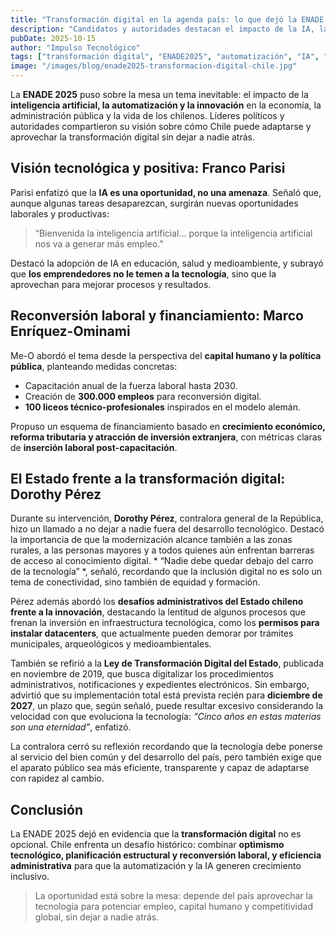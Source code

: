 ```yaml
---
title: "Transformación digital en la agenda país: lo que dejó la ENADE 2025"
description: "Candidatos y autoridades destacan el impacto de la IA, la automatización y la innovación en empleo, capital humano y eficiencia pública."
pubDate: 2025-10-15
author: "Impulso Tecnológico"
tags: ["transformación digital", "ENADE2025", "automatización", "IA", "innovación", "administración pública"]
image: "/images/blog/enade2025-transformacion-digital-chile.jpg"
---
```


La **ENADE 2025** puso sobre la mesa un tema inevitable: el impacto de la **inteligencia artificial, la automatización y la innovación** en la economía, la administración pública y la vida de los chilenos. Líderes políticos y autoridades compartieron su visión sobre cómo Chile puede adaptarse y aprovechar la transformación digital sin dejar a nadie atrás.

## Visión tecnológica y positiva: Franco Parisi

Parisi enfatizó que la **IA es una oportunidad, no una amenaza**. Señaló que, aunque algunas tareas desaparezcan, surgirán nuevas oportunidades laborales y productivas:

> “Bienvenida la inteligencia artificial… porque la inteligencia artificial nos va a generar más empleo.”

Destacó la adopción de IA en educación, salud y medioambiente, y subrayó que **los emprendedores no le temen a la tecnología**, sino que la aprovechan para mejorar procesos y resultados.

## Reconversión laboral y financiamiento: Marco Enríquez-Ominami

Me-O abordó el tema desde la perspectiva del **capital humano y la política pública**, planteando medidas concretas:

- Capacitación anual de la fuerza laboral hasta 2030.
- Creación de **300.000 empleos** para reconversión digital.
- **100 liceos técnico-profesionales** inspirados en el modelo alemán.

Propuso un esquema de financiamiento basado en **crecimiento económico, reforma tributaria y atracción de inversión extranjera**, con métricas claras de **inserción laboral post-capacitación**.

## El Estado frente a la transformación digital: Dorothy Pérez

Durante su intervención, **Dorothy Pérez**, contralora general de la República, hizo un llamado a no dejar a nadie fuera del desarrollo tecnológico. Destacó la importancia de que la modernización alcance también a las zonas rurales, a las personas mayores y a todos quienes aún enfrentan barreras de acceso al conocimiento digital. * “Nadie debe quedar debajo del carro de la tecnología” *, señaló, recordando que la inclusión digital no es solo un tema de conectividad, sino también de equidad y formación.

Pérez además abordó los **desafíos administrativos del Estado chileno frente a la innovación**, destacando la lentitud de algunos procesos que frenan la inversión en infraestructura tecnológica, como los **permisos para instalar datacenters**, que actualmente pueden demorar por trámites municipales, arqueológicos y medioambientales.

También se refirió a la **Ley de Transformación Digital del Estado**, publicada en noviembre de 2019, que busca digitalizar los procedimientos administrativos, notificaciones y expedientes electrónicos. Sin embargo, advirtió que su implementación total está prevista recién para **diciembre de 2027**, un plazo que, según señaló, puede resultar excesivo considerando la velocidad con que evoluciona la tecnología: *“Cinco años en estas materias son una eternidad”*, enfatizó.

La contralora cerró su reflexión recordando que la tecnología debe ponerse al servicio del bien común y del desarrollo del país, pero también exige que el aparato público sea más eficiente, transparente y capaz de adaptarse con rapidez al cambio.

## Conclusión

La ENADE 2025 dejó en evidencia que la **transformación digital** no es opcional. Chile enfrenta un desafío histórico: combinar **optimismo tecnológico, planificación estructural y reconversión laboral, y eficiencia administrativa** para que la automatización y la IA generen crecimiento inclusivo.

> La oportunidad está sobre la mesa: depende del país aprovechar la tecnología para potenciar empleo, capital humano y competitividad global, sin dejar a nadie atrás.
